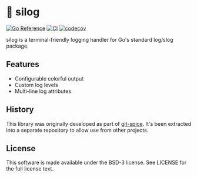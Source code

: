 # 🍳 silog

[![Go Reference](https://pkg.go.dev/badge/go.abhg.dev/log/silog.svg)](https://pkg.go.dev/go.abhg.dev/log/silog)
[![CI](https://github.com/abhinav/silog-go/actions/workflows/ci.yml/badge.svg)](https://github.com/abhinav/silog-go/actions/workflows/ci.yml)
[![codecov](https://codecov.io/gh/abhinav/silog-go/graph/badge.svg?token=XOMXF9KG4N)](https://codecov.io/gh/abhinav/silog-go)

silog is a terminal-friendly logging handler
for Go's standard log/slog package.

## Features

- Configurable colorful output
- Custom log levels
- Multi-line log attributes

## History

This library was originally developed as part of
[git-spice](https://abhinav.github.io/git-spice/).
It's been extracted into a separate repository
to allow use from other projects.

## License

This software is made available under the BSD-3 license.
See LICENSE for the full license text.
